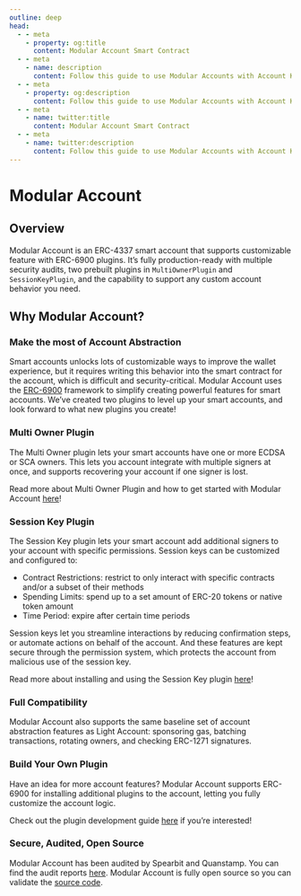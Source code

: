 ```yaml
---
outline: deep
head:
  - - meta
    - property: og:title
      content: Modular Account Smart Contract
  - - meta
    - name: description
      content: Follow this guide to use Modular Accounts with Account Kit, a vertically integrated stack for building apps that support ERC-4337 and ERC-6900.
  - - meta
    - property: og:description
      content: Follow this guide to use Modular Accounts with Account Kit, a vertically integrated stack for building apps that support ERC-4337 and ERC-6900.
  - - meta
    - name: twitter:title
      content: Modular Account Smart Contract
  - - meta
    - name: twitter:description
      content: Follow this guide to use Modular Accounts with Account Kit, a vertically integrated stack for building apps that support ERC-4337 and ERC-6900.
---
```


# Modular Account

## Overview

Modular Account is an ERC-4337 smart account that supports customizable feature with ERC-6900 plugins. It’s fully production-ready with multiple security audits, two prebuilt plugins in `MultiOwnerPlugin` and `SessionKeyPlugin`, and the capability to support any custom account behavior you need.

## Why Modular Account?

### Make the most of Account Abstraction

Smart accounts unlocks lots of customizable ways to improve the wallet experience, but it requires writing this behavior into the smart contract for the account, which is difficult and security-critical. Modular Account uses the [ERC-6900](https://eips.ethereum.org/EIPS/eip-6900) framework to simplify creating powerful features for smart accounts. We’ve created two plugins to level up your smart accounts, and look forward to what new plugins you create!

### Multi Owner Plugin

The Multi Owner plugin lets your smart accounts have one or more ECDSA or SCA owners. This lets you account integrate with multiple signers at once, and supports recovering your account if one signer is lost.

Read more about Multi Owner Plugin and how to get started with Modular Account [here]()!

### Session Key Plugin

The Session Key plugin lets your smart account add additional signers to your account with specific permissions.
Session keys can be customized and configured to:

- Contract Restrictions: restrict to only interact with specific contracts and/or a subset of their methods
- Spending Limits: spend up to a set amount of ERC-20 tokens or native token amount
- Time Period: expire after certain time periods

Session keys let you streamline interactions by reducing confirmation steps, or automate actions on behalf of the account. And these features are kept secure through the permission system, which protects the account from malicious use of the session key.

Read more about installing and using the Session Key plugin [here]()!

### Full Compatibility

Modular Account also supports the same baseline set of account abstraction features as Light Account: sponsoring gas, batching transactions, rotating owners, and checking ERC-1271 signatures.

### Build Your Own Plugin

Have an idea for more account features? Modular Account supports ERC-6900 for installing additional plugins to the account, letting you fully customize the account logic.

Check out the plugin development guide [here]() if you’re interested!

### Secure, Audited, Open Source

Modular Account has been audited by Spearbit and Quanstamp. You can find the audit reports [here](). Modular Account is fully open source so you can validate the [source code]().
